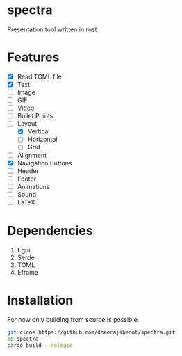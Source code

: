 # spectra
Presentation tool written in rust

# Features

- [x] Read TOML file
- [x] Text
- [ ] Image
- [ ] GIF
- [ ] Video
- [ ] Bullet Points
- [ ] Layout
  - [x] Vertical
  - [ ] Horizontal
  - [ ] Grid
- [ ] Alignment
- [x] Navigation Buttons
- [ ] Header
- [ ] Footer
- [ ] Animations
- [ ] Sound
- [ ] LaTeX

# Dependencies

1. Egui
2. Serde
3. TOML
4. Eframe

# Installation

For now only building from source is possible.

```bash
git clone https://github.com/dheerajshenot/spectra.git
cd spectra
cargo build --release
```
